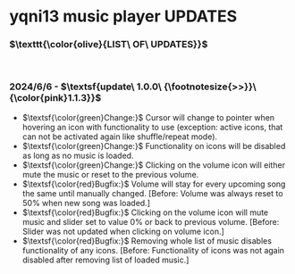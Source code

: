 # yqni13 music player UPDATES

### $\texttt{\color{olive}{LIST\ OF\ UPDATES}}$

<br>

### 2024/6/6 - $\textsf{update\ 1.0.0\ {\footnotesize{>>}}\ {\color{pink}1.1.3}}$

- $\textsf{\color{green}Change:}$ Cursor will change to pointer when hovering an icon with functionality to use (exception: active icons, that can not be activated again like shuffle/repeat mode).
- $\textsf{\color{green}Change:}$ Functionality on icons will be disabled as long as no music is loaded.
- $\textsf{\color{green}Change:}$ Clicking on the volume icon will either mute the music or reset to the previous volume.
- $\textsf{\color{red}Bugfix:}$ Volume will stay for every upcoming song the same until manually changed. [Before: Volume was always reset to 50% when new song was loaded.]
- $\textsf{\color{red}Bugfix:}$ Clicking on the volume icon will mute music and slider set to value 0% or back to previous volume. [Before: Slider was not updated when clicking on volume icon.]
- $\textsf{\color{red}Bugfix:}$ Removing whole list of music disables functionality of any icons. [Before: Functionality of icons was not again disabled after removing list of loaded music.]
<br><br>
